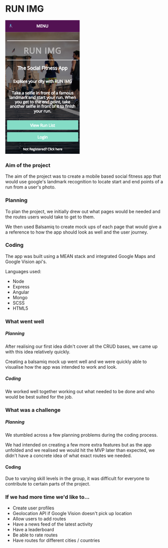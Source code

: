 # RUN IMG

![Alt text](./src/images/screenshot.png)

### Aim of the project

The aim of the project was to create a mobile based social fitness app that would use google's landmark recognition to locate start and end points of a run from a user's photo.

### Planning

To plan the project, we initially drew out what pages would be needed and the routes users would take to get to them.

We then used Balsamiq to create mock ups of each page that would give a a reference to how the app should look as well and the user journey.

### Coding

The app was built using a MEAN stack and integrated Google Maps and Google Vision api's.

Languages used:
* Node
* Express
* Angular
* Mongo
* SCSS
* HTML5

### What went well

##### Planning

After realising our first idea didn't cover all the CRUD bases, we came up with this idea relatively quickly.

Creating a balsamiq mock up went well and we were quickly able to visualise how the app was intended to work and look.

##### Coding

We worked well together working out what needed to be done and who would be best suited for the job.

### What was a challenge

##### Planning

We stumbled across a few planning problems during the coding process.

We had intended on creating a few more extra features but as the app unfolded and we realised we would hit the MVP later than expected, we didn't have a concrete idea of what exact routes we needed.

#### Coding

Due to varying skill levels in the group, it was difficult for everyone to contribute to certain parts of the project.

### If we had more time we'd like to...

* Create user profiles
* Geolocation API if Google Vision doesn't pick up location
* Allow users to add routes
* Have a news feed of the latest activity
* Have a leaderboard
* Be able to rate routes
* Have routes for different cities / countries
